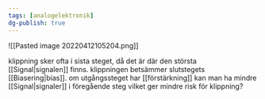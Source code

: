 ```yaml
---
tags: [analogelektronik]
dg-publish: true
---
```


![[Pasted image 20220412105204.png]]

klippning sker ofta i sista steget, då det är där den största [[Signal|signalen]] finns. klippningen betsämmer slutstegets [[Biasering|bias]]. om utgångssteget har [[förstärkning]] kan man ha mindre [[Signal|signaler]] i föregående steg vilket ger mindre risk för klippning?